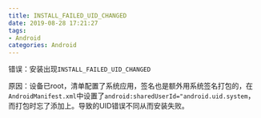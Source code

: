 ```yaml
---
title: INSTALL_FAILED_UID_CHANGED
date: 2019-08-28 17:21:27
tags: 
- Android
categories: Android
---
```


错误：安装出现`INSTALL_FAILED_UID_CHANGED`

原因：设备已root，清单配置了系统应用，签名也是额外用系统签名打包的，在`AndroidManifest.xml`中设置了`android:sharedUserId="android.uid.system`，而打包时忘了添加上。导致的UID错误不同从而安装失败。